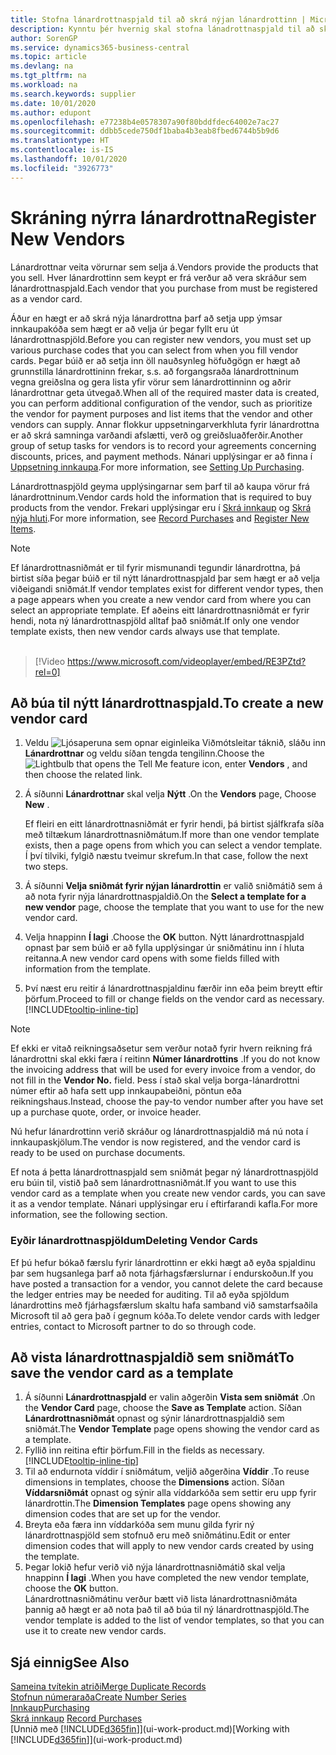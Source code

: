 ```yaml
---
title: Stofna lánardrottnaspjald til að skrá nýjan lánardrottinn | Microsoft Docs
description: Kynntu þér hvernig skal stofna lánadrottnaspjald til að skrá nýjan lánardrottinn eða birgja.
author: SorenGP
ms.service: dynamics365-business-central
ms.topic: article
ms.devlang: na
ms.tgt_pltfrm: na
ms.workload: na
ms.search.keywords: supplier
ms.date: 10/01/2020
ms.author: edupont
ms.openlocfilehash: e77238b4e0578307a90f80bddfdec64002e7ac27
ms.sourcegitcommit: ddbb5cede750df1baba4b3eab8fbed6744b5b9d6
ms.translationtype: HT
ms.contentlocale: is-IS
ms.lasthandoff: 10/01/2020
ms.locfileid: "3926773"
---
```

# <a name="register-new-vendors"></a><span data-ttu-id="56f9d-103">Skráning nýrra lánardrottna</span><span class="sxs-lookup"><span data-stu-id="56f9d-103">Register New Vendors</span></span>

<span data-ttu-id="56f9d-104">Lánardrottnar veita vörurnar sem selja á.</span><span class="sxs-lookup"><span data-stu-id="56f9d-104">Vendors provide the products that you sell.</span></span> <span data-ttu-id="56f9d-105">Hver lánardrottinn sem keypt er frá verður að vera skráður sem lánardrottnaspjald.</span><span class="sxs-lookup"><span data-stu-id="56f9d-105">Each vendor that you purchase from must be registered as a vendor card.</span></span>

<span data-ttu-id="56f9d-106">Áður en hægt er að skrá nýja lánardrottna þarf að setja upp ýmsar innkaupakóða sem hægt er að velja úr þegar fyllt eru út lánardrottnaspjöld.</span><span class="sxs-lookup"><span data-stu-id="56f9d-106">Before you can register new vendors, you must set up various purchase codes that you can select from when you fill vendor cards.</span></span> <span data-ttu-id="56f9d-107">Þegar búið er að setja inn öll nauðsynleg höfuðgögn er hægt að grunnstilla lánardrottininn frekar, s.s. að forgangsraða lánardrottninum vegna greiðslna og gera lista yfir vörur sem lánardrottinninn og aðrir lánardrottnar geta útvegað.</span><span class="sxs-lookup"><span data-stu-id="56f9d-107">When all of the required master data is created, you can perform additional configuration of the vendor, such as prioritize the vendor for payment purposes and list items that the vendor and other vendors can supply.</span></span> <span data-ttu-id="56f9d-108">Annar flokkur uppsetningarverkhluta fyrir lánardrottna er að skrá samninga varðandi afslætti, verð og greiðsluaðferðir.</span><span class="sxs-lookup"><span data-stu-id="56f9d-108">Another group of setup tasks for vendors is to record your agreements concerning discounts, prices, and payment methods.</span></span> <span data-ttu-id="56f9d-109">Nánari upplýsingar er að finna í [Uppsetning innkaupa](purchasing-setup-purchasing.md).</span><span class="sxs-lookup"><span data-stu-id="56f9d-109">For more information, see [Setting Up Purchasing](purchasing-setup-purchasing.md).</span></span>

<span data-ttu-id="56f9d-110">Lánardrottnaspjöld geyma upplýsingarnar sem þarf til að kaupa vörur frá lánardrottninum.</span><span class="sxs-lookup"><span data-stu-id="56f9d-110">Vendor cards hold the information that is required to buy products from the vendor.</span></span> <span data-ttu-id="56f9d-111">Frekari upplýsingar eru í [Skrá innkaup](purchasing-how-record-purchases.md) og [Skrá nýja hluti](inventory-how-register-new-items.md).</span><span class="sxs-lookup"><span data-stu-id="56f9d-111">For more information, see [Record Purchases](purchasing-how-record-purchases.md) and [Register New Items](inventory-how-register-new-items.md).</span></span>

> [!NOTE]  
> <span data-ttu-id="56f9d-112">Ef lánardrottnasniðmát er til fyrir mismunandi tegundir lánardrottna, þá birtist síða þegar búið er til nýtt lánardrottnaspjald þar sem hægt er að velja viðeigandi sniðmát.</span><span class="sxs-lookup"><span data-stu-id="56f9d-112">If vendor templates exist for different vendor types, then a page appears when you create a new vendor card from where you can select an appropriate template.</span></span> <span data-ttu-id="56f9d-113">Ef aðeins eitt lánardrottnasniðmát er fyrir hendi, nota ný lánardrottnaspjöld alltaf það sniðmát.</span><span class="sxs-lookup"><span data-stu-id="56f9d-113">If only one vendor template exists, then new vendor cards always use that template.</span></span>
<br><br>  

> [!Video https://www.microsoft.com/videoplayer/embed/RE3PZtd?rel=0]

## <a name="to-create-a-new-vendor-card"></a><span data-ttu-id="56f9d-114">Að búa til nýtt lánardrottnaspjald.</span><span class="sxs-lookup"><span data-stu-id="56f9d-114">To create a new vendor card</span></span>

1. <span data-ttu-id="56f9d-115">Veldu ![Ljósaperuna sem opnar eiginleika Viðmótsleitar](media/ui-search/search_small.png "Segðu mér hvað þú vilt gera") táknið, sláðu inn **Lánardrottnar** og veldu síðan tengda tengilinn.</span><span class="sxs-lookup"><span data-stu-id="56f9d-115">Choose the ![Lightbulb that opens the Tell Me feature](media/ui-search/search_small.png "Tell me what you want to do") icon, enter **Vendors** , and then choose the related link.</span></span>  
2. <span data-ttu-id="56f9d-116">Á síðunni **Lánardrottnar** skal velja **Nýtt** .</span><span class="sxs-lookup"><span data-stu-id="56f9d-116">On the **Vendors** page, Choose **New** .</span></span>

    <span data-ttu-id="56f9d-117">Ef fleiri en eitt lánardrottnasniðmát er fyrir hendi, þá birtist sjálfkrafa síða með tiltækum lánardrottnasniðmátum.</span><span class="sxs-lookup"><span data-stu-id="56f9d-117">If more than one vendor template exists, then a page opens from which you can select a vendor template.</span></span> <span data-ttu-id="56f9d-118">Í því tilviki, fylgið næstu tveimur skrefum.</span><span class="sxs-lookup"><span data-stu-id="56f9d-118">In that case, follow the next two steps.</span></span>
3. <span data-ttu-id="56f9d-119">Á síðunni **Velja sniðmát fyrir nýjan lánardrottin** er valið sniðmátið sem á að nota fyrir nýja lánardrottnaspjaldið.</span><span class="sxs-lookup"><span data-stu-id="56f9d-119">On the **Select a template for a new vendor** page, choose the template that you want to use for the new vendor card.</span></span>
4. <span data-ttu-id="56f9d-120">Velja hnappinn **Í lagi** .</span><span class="sxs-lookup"><span data-stu-id="56f9d-120">Choose the **OK** button.</span></span> <span data-ttu-id="56f9d-121">Nýtt lánardrottnaspjald opnast þar sem búið er að fylla upplýsingar úr sniðmátinu inn í hluta reitanna.</span><span class="sxs-lookup"><span data-stu-id="56f9d-121">A new vendor card opens with some fields filled with information from the template.</span></span>
5. <span data-ttu-id="56f9d-122">Því næst eru reitir á lánardrottnaspjaldinu færðir inn eða þeim breytt eftir þörfum.</span><span class="sxs-lookup"><span data-stu-id="56f9d-122">Proceed to fill or change fields on the vendor card as necessary.</span></span> [!INCLUDE[tooltip-inline-tip](includes/tooltip-inline-tip_md.md)]

> [!NOTE]  
> <span data-ttu-id="56f9d-123">Ef ekki er vitað reikningsaðsetur sem verður notað fyrir hvern reikning frá lánardrottni skal ekki færa í reitinn **Númer lánardrottins** .</span><span class="sxs-lookup"><span data-stu-id="56f9d-123">If you do not know the invoicing address that will be used for every invoice from a vendor, do not fill in the **Vendor No.** field.</span></span> <span data-ttu-id="56f9d-124">Þess í stað skal velja borga-lánardrottni númer eftir að hafa sett upp innkaupabeiðni, pöntun eða reikningshaus.</span><span class="sxs-lookup"><span data-stu-id="56f9d-124">Instead, choose the pay-to vendor number after you have set up a purchase quote, order, or invoice header.</span></span>

<span data-ttu-id="56f9d-125">Nú hefur lánardrottinn verið skráður og lánardrottnaspjaldið má nú nota í innkaupaskjölum.</span><span class="sxs-lookup"><span data-stu-id="56f9d-125">The vendor is now registered, and the vendor card is ready to be used on purchase documents.</span></span>

<span data-ttu-id="56f9d-126">Ef nota á þetta lánardrottnaspjald sem sniðmát þegar ný lánardrottnaspjöld eru búin til, vistið það sem lánardrottnasniðmát.</span><span class="sxs-lookup"><span data-stu-id="56f9d-126">If you want to use this vendor card as a template when you create new vendor cards, you can save it as a vendor template.</span></span> <span data-ttu-id="56f9d-127">Nánari upplýsingar eru í eftirfarandi kafla.</span><span class="sxs-lookup"><span data-stu-id="56f9d-127">For more information, see the following section.</span></span>

### <a name="deleting-vendor-cards"></a><span data-ttu-id="56f9d-128">Eyðir lánardrottnaspjöldum</span><span class="sxs-lookup"><span data-stu-id="56f9d-128">Deleting Vendor Cards</span></span>
<span data-ttu-id="56f9d-129">Ef þú hefur bókað færslu fyrir lánardrottinn er ekki hægt að eyða spjaldinu þar sem hugsanlega þarf að nota fjárhagsfærslurnar í endurskoðun.</span><span class="sxs-lookup"><span data-stu-id="56f9d-129">If you have posted a transaction for a vendor, you cannot delete the card because the ledger entries may be needed for auditing.</span></span> <span data-ttu-id="56f9d-130">Til að eyða spjöldum lánardrottins með fjárhagsfærslum skaltu hafa samband við samstarfsaðila Microsoft til að gera það í gegnum kóða.</span><span class="sxs-lookup"><span data-stu-id="56f9d-130">To delete vendor cards with ledger entries, contact to Microsoft partner to do so through code.</span></span>

## <a name="to-save-the-vendor-card-as-a-template"></a><span data-ttu-id="56f9d-131">Að vista lánardrottnaspjaldið sem sniðmát</span><span class="sxs-lookup"><span data-stu-id="56f9d-131">To save the vendor card as a template</span></span>
1. <span data-ttu-id="56f9d-132">Á síðunni **Lánardrottnaspjald** er valin aðgerðin **Vista sem sniðmát** .</span><span class="sxs-lookup"><span data-stu-id="56f9d-132">On the **Vendor Card** page, choose the **Save as Template** action.</span></span> <span data-ttu-id="56f9d-133">Síðan **Lánardrottnasniðmát** opnast og sýnir lánardrottnaspjaldið sem sniðmát.</span><span class="sxs-lookup"><span data-stu-id="56f9d-133">The **Vendor Template** page opens showing the vendor card as a template.</span></span>
2. <span data-ttu-id="56f9d-134">Fyllið inn reitina eftir þörfum.</span><span class="sxs-lookup"><span data-stu-id="56f9d-134">Fill in the fields as necessary.</span></span> [!INCLUDE[tooltip-inline-tip](includes/tooltip-inline-tip_md.md)]
3. <span data-ttu-id="56f9d-135">Til að endurnota víddir í sniðmátum, veljið aðgerðina **Víddir** .</span><span class="sxs-lookup"><span data-stu-id="56f9d-135">To reuse dimensions in templates, choose the **Dimensions** action.</span></span> <span data-ttu-id="56f9d-136">Síðan **Víddarsniðmát** opnast og sýnir alla víddarkóða sem settir eru upp fyrir lánardrottin.</span><span class="sxs-lookup"><span data-stu-id="56f9d-136">The **Dimension Templates** page opens showing any dimension codes that are set up for the vendor.</span></span>
4. <span data-ttu-id="56f9d-137">Breyta eða færa inn víddarkóða sem munu gilda fyrir ný lánardrottnaspjöld sem stofnuð eru með sniðmátinu.</span><span class="sxs-lookup"><span data-stu-id="56f9d-137">Edit or enter dimension codes that will apply to new vendor cards created by using the template.</span></span>
5. <span data-ttu-id="56f9d-138">Þegar lokið hefur verið við nýja lánardrottnasniðmátið skal velja hnappinn **Í lagi** .</span><span class="sxs-lookup"><span data-stu-id="56f9d-138">When you have completed the new vendor template, choose the **OK** button.</span></span>  
   <span data-ttu-id="56f9d-139">Lánardrottnasniðmátinu verður bætt við lista lánardrottnasniðmáta þannig að hægt er að nota það til að búa til ný lánardrottnaspjöld.</span><span class="sxs-lookup"><span data-stu-id="56f9d-139">The vendor template is added to the list of vendor templates, so that you can use it to create new vendor cards.</span></span>

## <a name="see-also"></a><span data-ttu-id="56f9d-140">Sjá einnig</span><span class="sxs-lookup"><span data-stu-id="56f9d-140">See Also</span></span>
[<span data-ttu-id="56f9d-141">Sameina tvítekin atriði</span><span class="sxs-lookup"><span data-stu-id="56f9d-141">Merge Duplicate Records</span></span>](sales-how-merge-duplicate-records.md)  
[<span data-ttu-id="56f9d-142">Stofnun númeraraða</span><span class="sxs-lookup"><span data-stu-id="56f9d-142">Create Number Series</span></span>](ui-create-number-series.md)  
[<span data-ttu-id="56f9d-143">Innkaup</span><span class="sxs-lookup"><span data-stu-id="56f9d-143">Purchasing</span></span>](purchasing-manage-purchasing.md)  
<span data-ttu-id="56f9d-144">[Skrá innkaup](purchasing-how-record-purchases.md) </span><span class="sxs-lookup"><span data-stu-id="56f9d-144">[Record Purchases](purchasing-how-record-purchases.md) </span></span>  
<span data-ttu-id="56f9d-145">[Unnið með [!INCLUDE[d365fin](includes/d365fin_md.md)]](ui-work-product.md)</span><span class="sxs-lookup"><span data-stu-id="56f9d-145">[Working with [!INCLUDE[d365fin](includes/d365fin_md.md)]](ui-work-product.md)</span></span>  
